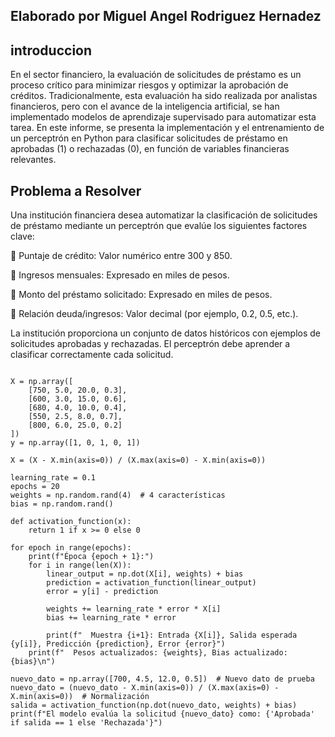 ## Elaborado por Miguel Angel Rodriguez Hernadez
## introduccion 
En el sector financiero, la evaluación de solicitudes de préstamo es un proceso 
crítico para minimizar riesgos y optimizar la aprobación de créditos. 
Tradicionalmente, esta evaluación ha sido realizada por analistas financieros, pero 
con el avance de la inteligencia artificial, se han implementado modelos de 
aprendizaje supervisado para automatizar esta tarea. En este informe, se presenta 
la implementación y el entrenamiento de un perceptrón en Python para clasificar 
solicitudes de préstamo en aprobadas (1) o rechazadas (0), en función de variables 
financieras relevantes. 

## Problema a Resolver 
Una institución financiera desea automatizar la clasificación de solicitudes de 
préstamo mediante un perceptrón que evalúe los siguientes factores clave: 

 Puntaje de crédito: Valor numérico entre 300 y 850. 

 Ingresos mensuales: Expresado en miles de pesos. 

 Monto del préstamo solicitado: Expresado en miles de pesos. 

 Relación deuda/ingresos: Valor decimal (por ejemplo, 0.2, 0.5, etc.). 

La institución proporciona un conjunto de datos históricos con ejemplos de 
solicitudes aprobadas y rechazadas. El perceptrón debe aprender a clasificar 
correctamente cada solicitud. 


``` import numpy as np

X = np.array([
    [750, 5.0, 20.0, 0.3],
    [600, 3.0, 15.0, 0.6],
    [680, 4.0, 10.0, 0.4],
    [550, 2.5, 8.0, 0.7],
    [800, 6.0, 25.0, 0.2]
])
y = np.array([1, 0, 1, 0, 1])

X = (X - X.min(axis=0)) / (X.max(axis=0) - X.min(axis=0))

learning_rate = 0.1
epochs = 20
weights = np.random.rand(4)  # 4 características
bias = np.random.rand()

def activation_function(x):
    return 1 if x >= 0 else 0

for epoch in range(epochs):
    print(f"Época {epoch + 1}:")
    for i in range(len(X)):
        linear_output = np.dot(X[i], weights) + bias
        prediction = activation_function(linear_output)
        error = y[i] - prediction

        weights += learning_rate * error * X[i]
        bias += learning_rate * error

        print(f"  Muestra {i+1}: Entrada {X[i]}, Salida esperada {y[i]}, Predicción {prediction}, Error {error}")
    print(f"  Pesos actualizados: {weights}, Bias actualizado: {bias}\n")

nuevo_dato = np.array([700, 4.5, 12.0, 0.5])  # Nuevo dato de prueba
nuevo_dato = (nuevo_dato - X.min(axis=0)) / (X.max(axis=0) - X.min(axis=0))  # Normalización
salida = activation_function(np.dot(nuevo_dato, weights) + bias)
print(f"El modelo evalúa la solicitud {nuevo_dato} como: {'Aprobada' if salida == 1 else 'Rechazada'}")
